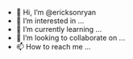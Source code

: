 - 👋 Hi, I’m @ericksonryan
- 👀 I’m interested in ...
- 🌱 I’m currently learning ...
- 💞️ I’m looking to collaborate on ...
- 📫 How to reach me ...

<!---
ericksonryan/ericksonryan is a ✨ special ✨ repository because its `README.md` (this file) appears on your GitHub profile.
You can click the Preview link to take a look at your changes.
--->

